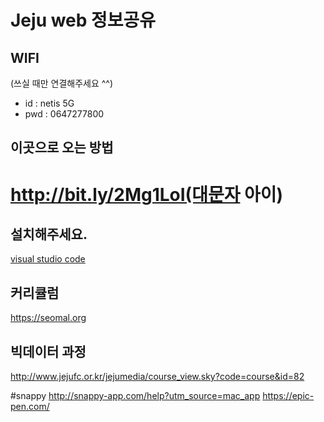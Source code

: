 # Jeju web 정보공유

## WIFI
(쓰실 때만 연결해주세요 ^^)
* id : netis 5G
* pwd : 0647277800


## 이곳으로 오는 방법
# http://bit.ly/2Mg1LoI(대문자 아이)

## 설치해주세요.
<a href="https://code.visualstudio.com/">visual studio code</a>

## 커리큘럼
https://seomal.org

## 빅데이터 과정
http://www.jejufc.or.kr/jejumedia/course_view.sky?code=course&id=82

#snappy
http://snappy-app.com/help?utm_source=mac_app
https://epic-pen.com/